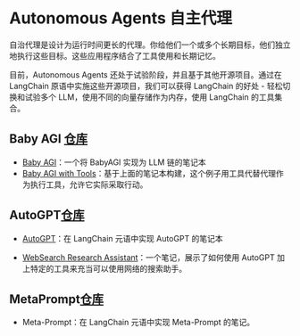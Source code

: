 # Autonomous Agents 自主代理

自治代理是设计为运行时间更长的代理。你给他们一个或多个长期目标，他们独立地执行这些目标。这些应用程序结合了工具使用和长期记忆。

目前，Autonomous Agents 还处于试验阶段，并且基于其他开源项目。通过在 LangChain 原语中实施这些开源项目，我们可以获得 LangChain 的好处 - 轻松切换和试验多个 LLM，使用不同的向量存储作为内存，使用 LangChain 的工具集合。

## Baby AGI [仓库](https://github.com/yoheinakajima/babyagi)
- [Baby AGI](https://python.langchain.com/en/latest/use_cases/autonomous_agents/baby_agi.html)：一个将 BabyAGI 实现为 LLM 链的笔记本
- [Baby AGI with Tools](https://python.langchain.com/en/latest/use_cases/autonomous_agents/baby_agi_with_agent.html)：基于上面的笔记本构建，这个例子用工具代替代理作为执行工具，允许它实际采取行动。


## AutoGPT[仓库](https://github.com/Significant-Gravitas/Auto-GPT)

- [AutoGPT](https://python.langchain.com/en/latest/use_cases/autonomous_agents/autogpt.html)：在 LangChain 元语中实现 AutoGPT 的笔记本

- [WebSearch Research Assistant]()：一个笔记，展示了如何使用 AutoGPT 加上特定的工具来充当可以使用网络的搜索助手。


## MetaPrompt[仓库](https://github.com/ngoodman/metaprompt)

- Meta-Prompt：在 LangChain 元语中实现 Meta-Prompt 的笔记。